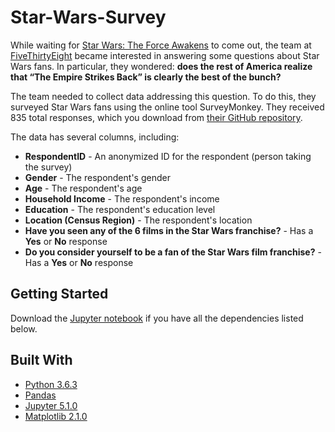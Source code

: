 # Star-Wars-Survey
While waiting for [Star Wars: The Force Awakens](https://en.wikipedia.org/wiki/Star_Wars:_The_Force_Awakens) to come out, the team at [FiveThirtyEight](http://fivethirtyeight.com/) became interested in answering some questions about Star Wars fans. In particular, they wondered: **does the rest of America realize that “The Empire Strikes Back” is clearly the best of the bunch?**

The team needed to collect data addressing this question. To do this, they surveyed Star Wars fans using the online tool SurveyMonkey. They received 835 total responses, which you download from [their GitHub repository](https://github.com/fivethirtyeight/data/tree/master/star-wars-survey).

The data has several columns, including:

- **RespondentID** - An anonymized ID for the respondent (person taking the survey)
- **Gender** - The respondent's gender
- **Age** - The respondent's age
- **Household Income** - The respondent's income
- **Education** - The respondent's education level
- **Location (Census Region)** - The respondent's location
- **Have you seen any of the 6 films in the Star Wars franchise?** - Has a **Yes** or **No** response
- **Do you consider yourself to be a fan of the Star Wars film franchise?** - Has a **Yes** or **No** response

## Getting Started

Download the [Jupyter notebook](https://github.com/arjunchndr/Star-Wars-Survey/blob/master/Star%20Wars%20Survey.ipynb) if you have all the dependencies listed below. 

## Built With

* [Python 3.6.3](https://www.python.org/downloads/) 
* [Pandas](http://pandas.pydata.org/pandas-docs/stable/install.html) 
* [Jupyter 5.1.0](http://jupyter.org/install.html) 
* [Matplotlib 2.1.0](https://matplotlib.org/2.1.0/index.html)
